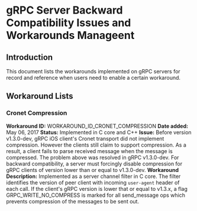 # gRPC Server Backward Compatibility Issues and Workarounds Manageent

## Introduction
This document lists the workarounds implemented on gRPC servers for record and reference when users need to enable a certain workaround.

## Workaround Lists

### Cronet Compression

**Workaround ID:** WORKAROUND\_ID\_CRONET\_COMPRESSION
**Date added:** May 06, 2017
**Status:** Implemented in C core and C++
**Issue:** Before version v1.3.0-dev, gRPC iOS client's Cronet transport did not implement compression. However the clients still claim to support compression. As a result, a client fails to parse received message when the message is compressed.
The problem above was resolved in gRPC v1.3.0-dev. For backward compatibility, a server must forcingly disable compression for gRPC clients of version lower than or equal to v1.3.0-dev.
**Workaround Description:** Implemented as a server channel filter in C core.  The filter identifies the version of peer client with incoming `user-agent` header of each call. If the client's gRPC version is lower that or equal to v1.3.x, a flag GRPC_WRITE_NO_COMPRESS is marked for all send_message ops which prevents compression of the messages to be sent out.
